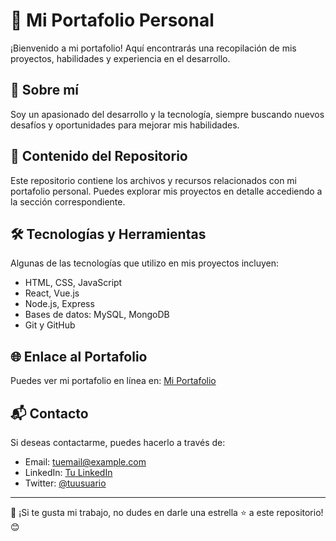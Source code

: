 # 🎨 Mi Portafolio Personal

¡Bienvenido a mi portafolio! Aquí encontrarás una recopilación de mis proyectos, habilidades y experiencia en el desarrollo.

## 🚀 Sobre mí
Soy un apasionado del desarrollo y la tecnología, siempre buscando nuevos desafíos y oportunidades para mejorar mis habilidades.

## 📂 Contenido del Repositorio
Este repositorio contiene los archivos y recursos relacionados con mi portafolio personal. Puedes explorar mis proyectos en detalle accediendo a la sección correspondiente.

## 🛠️ Tecnologías y Herramientas
Algunas de las tecnologías que utilizo en mis proyectos incluyen:
- HTML, CSS, JavaScript
- React, Vue.js
- Node.js, Express
- Bases de datos: MySQL, MongoDB
- Git y GitHub

## 🌐 Enlace al Portafolio
Puedes ver mi portafolio en línea en: [Mi Portafolio](https://tuenlace.com)

## 📬 Contacto
Si deseas contactarme, puedes hacerlo a través de:
- Email: tuemail@example.com
- LinkedIn: [Tu LinkedIn](https://linkedin.com/in/tuusuario)
- Twitter: [@tuusuario](https://twitter.com/tuusuario)

---
📌 ¡Si te gusta mi trabajo, no dudes en darle una estrella ⭐ a este repositorio! 😊
